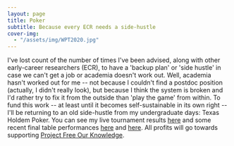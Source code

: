 ```yaml
---
layout: page
title: Poker
subtitle: Because every ECR needs a side-hustle
cover-img:
  - "/assets/img/WPT2020.jpg"
---
```


I've lost count of the number of times I've been advised, along with other early-career researchers (ECR), to have a 'backup plan' or 'side hustle' in case we can't get a job or academia doesn't work out. Well, academia hasn't worked out for me -- not because I couldn't find a postdoc position (actually, I didn't really look), but because I think the system is broken and I'd rather try to fix it from the outside than 'play the game' from within. To fund this work -- at least until it becomes self-sustainable in its own right -- I'll be returning to an old side-hustle from my undergraduate days: Texas Holdem Poker. You can see my live tournament results [here](https://pokerdb.thehendonmob.com/player.php?a=r&n=585943) and some recent final table performances [here](https://fb.watch/3dq0ZmVWkX/) and [here](https://fb.watch/4f3_JWuVZf/). All profits will go towards supporting [Project Free Our Knowledge](https://freeourknowledge.org/). 
